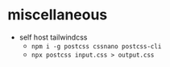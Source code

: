 # miscellaneous

* self host tailwindcss
  * `npm i -g postcss cssnano postcss-cli`
  * `npx postcss input.css > output.css`
